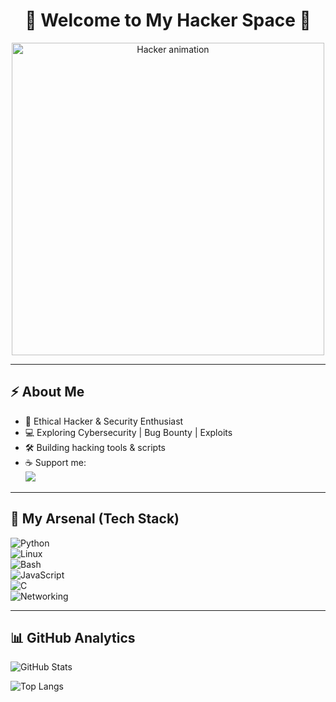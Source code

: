 <h1 align="center">👾 Welcome to My Hacker Space 👾</h1>

<p align="center">
  <img src="https://media.giphy.com/media/26AHONQ79FdWZhAI0/giphy.gif" width="500" alt="Hacker animation"/>
</p>

---

## ⚡ About Me
- 🐍 Ethical Hacker & Security Enthusiast  
- 💻 Exploring Cybersecurity | Bug Bounty | Exploits  
- 🛠️ Building hacking tools & scripts  
- ☕ Support me:  
  <a href="https://www.buymeacoffee.com/Krishna-hacker-venom" target="_blank">
    <img src="https://img.buymeacoffee.com/button-api/?text=Buy me a coffee&emoji=☕&slug=Krishna-hacker-venom&button_colour=000000&font_colour=ffffff&font_family=Comic&outline_colour=ffffff&coffee_colour=FFDD00">
  </a>

---

## 🔐 My Arsenal (Tech Stack)
![Python](https://img.shields.io/badge/-Python-000?&logo=Python)  
![Linux](https://img.shields.io/badge/-Linux-000?&logo=Linux)  
![Bash](https://img.shields.io/badge/-Bash-000?&logo=GNU-Bash)  
![JavaScript](https://img.shields.io/badge/-JavaScript-000?&logo=javascript)  
![C](https://img.shields.io/badge/-C-000?&logo=c)  
![Networking](https://img.shields.io/badge/-Networking-000?&logo=cisco)  

---

## 📊 GitHub Analytics
![GitHub Stats](https://github-readme-stats.vercel.app/api?username=Krishna-hacker-venom&show_icons=true&theme=radical&hide_border=true)  

![Top Langs](https://github-readme-stats.vercel.app/api/top-langs/?username=Krishna-hacker-venom&layout=compact)
